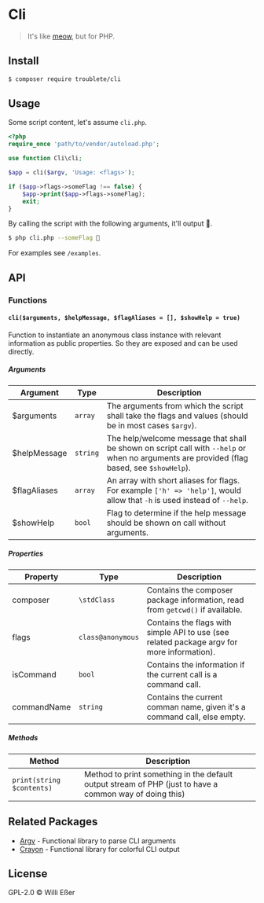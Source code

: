 # Cli
> It's like [meow](https://www.npmjs.com/package/meow), but for PHP. 

## Install

```bash
$ composer require troublete/cli
```

## Usage

Some script content, let's assume `cli.php`.

```php
<?php
require_once 'path/to/vendor/autoload.php';

use function Cli\cli;

$app = cli($argv, 'Usage: <flags>');

if ($app->flags->someFlag !== false) {
	$app->print($app->flags->someFlag);
	exit;
}
```

By calling the script with the following arguments, it'll output 🌈.

```bash
$ php cli.php --someFlag 🌈
```

For examples see `/examples`.

## API

### Functions

#### `cli($arguments, $helpMessage, $flagAliases = [], $showHelp = true)`

Function to instantiate an anonymous class instance with relevant information as public properties. So they are exposed and can be used directly.

##### Arguments

| Argument | Type | Description |
|---|---|---|
| $arguments | `array` | The arguments from which the script shall take the flags and values (should be in most cases `$argv`). |
| $helpMessage | `string` | The help/welcome message that shall be shown on script call with `--help` or when no arguments are provided (flag based, see `$showHelp`). |
| $flagAliases | `array` | An array with short aliases for flags. For example `['h' => 'help']`, would allow that `-h` is used instead of `--help`. |
| $showHelp | `bool` | Flag to determine if the help message should be shown on call without arguments. |

##### Properties

| Property | Type | Description |
|---|---|---|
| composer | `\stdClass` | Contains the composer package information, read from `getcwd()` if available. |
| flags | `class@anonymous` | Contains the flags with simple API to use (see related package argv for more information). |
| isCommand | `bool` | Contains the information if the current call is a command call. |
| commandName | `string` | Contains the current comman name, given it's a command call, else empty. |

##### Methods

| Method | Description |
|---|---|
| `print(string $contents)` | Method to print something in the default output stream of PHP (just to have a common way of doing this) |


## Related Packages

* [Argv](https://github.com/troublete/argv) - Functional library to parse CLI arguments
* [Crayon](https://github.com/troublete/crayon) - Functional library for colorful CLI output

## License

GPL-2.0 © Willi Eßer
